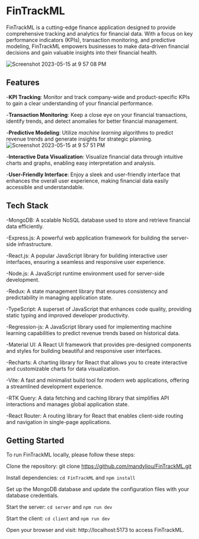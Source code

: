 # FinTrackML
FinTrackML is a cutting-edge finance application designed to provide comprehensive tracking and analytics for financial data. With a focus on key performance indicators (KPIs), transaction monitoring, and predictive modeling, FinTrackML empowers businesses to make data-driven financial decisions and gain valuable insights into their financial health.

![Screenshot 2023-05-15 at 9 57 08 PM](https://github.com/mandyliou/FinTrackML/assets/111018795/9c96af5e-4db6-4b06-afb0-29d832f14fdd)

## Features
-__KPI Tracking__: Monitor and track company-wide and product-specific KPIs to gain a clear understanding of your financial performance.

-__Transaction Monitoring__: Keep a close eye on your financial transactions, identify trends, and detect anomalies for better financial management.

-__Predictive Modeling__: Utilize _machine learning_ algorithms to predict revenue trends and generate insights for strategic planning.
![Screenshot 2023-05-15 at 9 57 51 PM](https://github.com/mandyliou/FinTrackML/assets/111018795/97d6e40c-d0d3-4c26-9562-35d5d8d59279)

-__Interactive Data Visualization__: Visualize financial data through intuitive charts and graphs, enabling easy interpretation and analysis.

-__User-Friendly Interface__: Enjoy a sleek and user-friendly interface that enhances the overall user experience, making financial data easily accessible and understandable.

## Tech Stack
-MongoDB: A scalable NoSQL database used to store and retrieve financial data efficiently.

-Express.js: A powerful web application framework for building the server-side infrastructure.

-React.js: A popular JavaScript library for building interactive user interfaces, ensuring a seamless and responsive user experience.

-Node.js: A JavaScript runtime environment used for server-side development.

-Redux: A state management library that ensures consistency and predictability in managing application state.

-TypeScript: A superset of JavaScript that enhances code quality, providing static typing and improved developer productivity.

-Regression-js: A JavaScript library used for implementing machine learning capabilities to predict revenue trends based on historical data.

-Material UI: A React UI framework that provides pre-designed components and styles for building beautiful and responsive user interfaces.

-Recharts: A charting library for React that allows you to create interactive and customizable charts for data visualization.

-Vite: A fast and minimalist build tool for modern web applications, offering a streamlined development experience.

-RTK Query: A data fetching and caching library that simplifies API interactions and manages global application state.

-React Router: A routing library for React that enables client-side routing and navigation in single-page applications.

## Getting Started
To run FinTrackML locally, please follow these steps:

Clone the repository: git clone https://github.com/mandyliou/FinTrackML.git

Install dependencies: `cd FinTrackML` and `npm install`

Set up the MongoDB database and update the configuration files with your database credentials.

Start the server: `cd server` and `npm run dev`

Start the client: `cd client` and `npm run dev`

Open your browser and visit: http://localhost:5173 to access FinTrackML.
